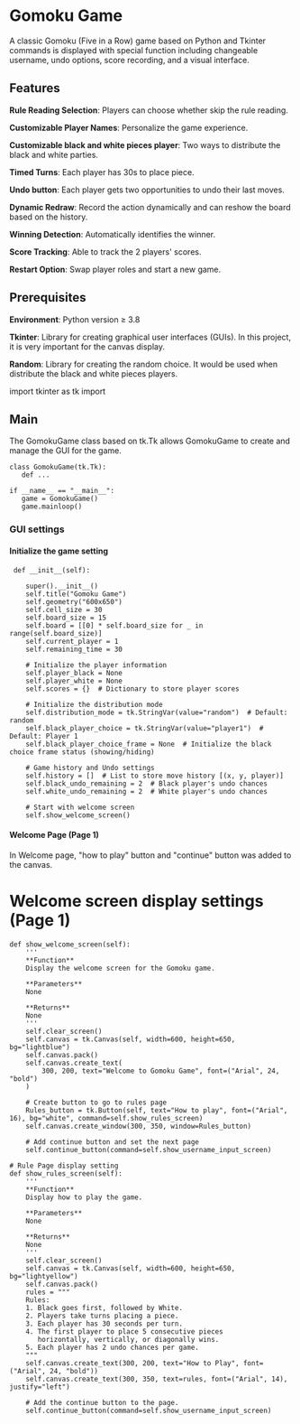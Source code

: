 # Gomoku Game
A classic Gomoku (Five in a Row) game based on Python and Tkinter commands is displayed with special function including changeable username, undo options, score recording, and a visual interface.
## Features

**Rule Reading Selection**: Players can choose whether skip the rule reading.

**Customizable Player Names**: Personalize the game experience.

**Customizable black and white pieces player**: Two ways to distribute the black and white parties.

**Timed Turns**: Each player has 30s to place piece.

**Undo button**: Each player gets two opportunities to undo their last moves.

**Dynamic Redraw**: Record the action dynamically and can reshow the board based on the history.

**Winning Detection**: Automatically identifies the winner.

**Score Tracking**: Able to track the 2 players' scores.

**Restart Option**: Swap player roles and start a new game.
## Prerequisites

**Environment**: Python version ≥ 3.8

**Tkinter**: Library for creating graphical user interfaces (GUIs). In this project, it is very important for the canvas display.

**Random**: Library for creating the random choice. It would be used when distribute the black and white pieces players.

   import tkinter as tk
   import 
   
## Main

The GomokuGame class based on tk.Tk allows GomokuGame to create and manage the GUI for the game.

    class GomokuGame(tk.Tk):
       def ...

    if __name__ == "__main__":
       game = GomokuGame()
       game.mainloop()
       
### GUI settings

#### Initialize the game setting

     def __init__(self):

        super().__init__()
        self.title("Gomoku Game")
        self.geometry("600x650")
        self.cell_size = 30
        self.board_size = 15
        self.board = [[0] * self.board_size for _ in range(self.board_size)]
        self.current_player = 1
        self.remaining_time = 30

        # Initialize the player information
        self.player_black = None
        self.player_white = None
        self.scores = {}  # Dictionary to store player scores

        # Initialize the distribution mode
        self.distribution_mode = tk.StringVar(value="random")  # Default: random
        self.black_player_choice = tk.StringVar(value="player1")  # Default: Player 1
        self.black_player_choice_frame = None  # Initialize the black choice frame status (showing/hiding)

        # Game history and Undo settings
        self.history = []  # List to store move history [(x, y, player)]
        self.black_undo_remaining = 2  # Black player's undo chances
        self.white_undo_remaining = 2  # White player's undo chances

        # Start with welcome screen
        self.show_welcome_screen()
#### Welcome Page (Page 1)

In Welcome page, "how to play" button and "continue" button was added to the canvas.
# Welcome screen display settings (Page 1)
    def show_welcome_screen(self):
        '''
        **Function**
        Display the welcome screen for the Gomoku game.

        **Parameters**
        None

        **Returns**
        None
        '''
        self.clear_screen()
        self.canvas = tk.Canvas(self, width=600, height=650, bg="lightblue")
        self.canvas.pack()
        self.canvas.create_text(
            300, 200, text="Welcome to Gomoku Game", font=("Arial", 24, "bold")
        )

        # Create button to go to rules page
        Rules_button = tk.Button(self, text="How to play", font=("Arial", 16), bg="white", command=self.show_rules_screen)
        self.canvas.create_window(300, 350, window=Rules_button)
        
        # Add continue button and set the next page
        self.continue_button(command=self.show_username_input_screen)

    # Rule Page display setting
    def show_rules_screen(self):
        '''
        **Function**
        Display how to play the game.

        **Parameters**
        None

        **Returns**
        None
        '''
        self.clear_screen()
        self.canvas = tk.Canvas(self, width=600, height=650, bg="lightyellow")
        self.canvas.pack()
        rules = """
        Rules:
        1. Black goes first, followed by White.
        2. Players take turns placing a piece.
        3. Each player has 30 seconds per turn.
        4. The first player to place 5 consecutive pieces 
           horizontally, vertically, or diagonally wins.
        5. Each player has 2 undo chances per game.
        """
        self.canvas.create_text(300, 200, text="How to Play", font=("Arial", 24, "bold"))
        self.canvas.create_text(300, 350, text=rules, font=("Arial", 14), justify="left")
        
        # Add the continue button to the page.
        self.continue_button(command=self.show_username_input_screen)
